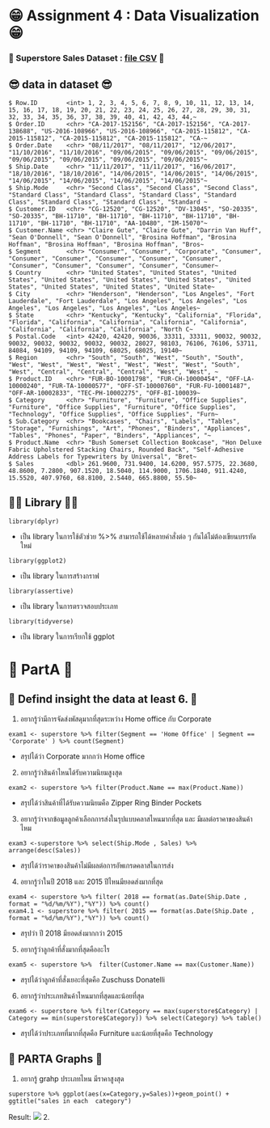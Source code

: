 # 😁 Assignment 4 : Data Visualization 😁

### 👻 Superstore Sales Dataset : [file CSV](https://raw.githubusercontent.com/safesit23/INT214-Statistics/main/datasets/superstore_sales.csv) 👻

## 😎 data in dataset 😎
```
$ Row.ID        <int> 1, 2, 3, 4, 5, 6, 7, 8, 9, 10, 11, 12, 13, 14, 15, 16, 17, 18, 19, 20, 21, 22, 23, 24, 25, 26, 27, 28, 29, 30, 31, 32, 33, 34, 35, 36, 37, 38, 39, 40, 41, 42, 43, 44,~
$ Order.ID      <chr> "CA-2017-152156", "CA-2017-152156", "CA-2017-138688", "US-2016-108966", "US-2016-108966", "CA-2015-115812", "CA-2015-115812", "CA-2015-115812", "CA-2015-115812", "CA-~
$ Order.Date    <chr> "08/11/2017", "08/11/2017", "12/06/2017", "11/10/2016", "11/10/2016", "09/06/2015", "09/06/2015", "09/06/2015", "09/06/2015", "09/06/2015", "09/06/2015", "09/06/2015"~
$ Ship.Date     <chr> "11/11/2017", "11/11/2017", "16/06/2017", "18/10/2016", "18/10/2016", "14/06/2015", "14/06/2015", "14/06/2015", "14/06/2015", "14/06/2015", "14/06/2015", "14/06/2015"~
$ Ship.Mode     <chr> "Second Class", "Second Class", "Second Class", "Standard Class", "Standard Class", "Standard Class", "Standard Class", "Standard Class", "Standard Class", "Standard ~
$ Customer.ID   <chr> "CG-12520", "CG-12520", "DV-13045", "SO-20335", "SO-20335", "BH-11710", "BH-11710", "BH-11710", "BH-11710", "BH-11710", "BH-11710", "BH-11710", "AA-10480", "IM-15070"~
$ Customer.Name <chr> "Claire Gute", "Claire Gute", "Darrin Van Huff", "Sean O'Donnell", "Sean O'Donnell", "Brosina Hoffman", "Brosina Hoffman", "Brosina Hoffman", "Brosina Hoffman", "Bros~
$ Segment       <chr> "Consumer", "Consumer", "Corporate", "Consumer", "Consumer", "Consumer", "Consumer", "Consumer", "Consumer", "Consumer", "Consumer", "Consumer", "Consumer", "Consumer~
$ Country       <chr> "United States", "United States", "United States", "United States", "United States", "United States", "United States", "United States", "United States", "United State~
$ City          <chr> "Henderson", "Henderson", "Los Angeles", "Fort Lauderdale", "Fort Lauderdale", "Los Angeles", "Los Angeles", "Los Angeles", "Los Angeles", "Los Angeles", "Los Angeles~
$ State         <chr> "Kentucky", "Kentucky", "California", "Florida", "Florida", "California", "California", "California", "California", "California", "California", "California", "North C~
$ Postal.Code   <int> 42420, 42420, 90036, 33311, 33311, 90032, 90032, 90032, 90032, 90032, 90032, 90032, 28027, 98103, 76106, 76106, 53711, 84084, 94109, 94109, 94109, 68025, 68025, 19140~
$ Region        <chr> "South", "South", "West", "South", "South", "West", "West", "West", "West", "West", "West", "West", "South", "West", "Central", "Central", "Central", "West", "West", ~
$ Product.ID    <chr> "FUR-BO-10001798", "FUR-CH-10000454", "OFF-LA-10000240", "FUR-TA-10000577", "OFF-ST-10000760", "FUR-FU-10001487", "OFF-AR-10002833", "TEC-PH-10002275", "OFF-BI-100039~
$ Category      <chr> "Furniture", "Furniture", "Office Supplies", "Furniture", "Office Supplies", "Furniture", "Office Supplies", "Technology", "Office Supplies", "Office Supplies", "Furn~
$ Sub.Category  <chr> "Bookcases", "Chairs", "Labels", "Tables", "Storage", "Furnishings", "Art", "Phones", "Binders", "Appliances", "Tables", "Phones", "Paper", "Binders", "Appliances", "~
$ Product.Name  <chr> "Bush Somerset Collection Bookcase", "Hon Deluxe Fabric Upholstered Stacking Chairs, Rounded Back", "Self-Adhesive Address Labels for Typewriters by Universal", "Bret~
$ Sales         <dbl> 261.9600, 731.9400, 14.6200, 957.5775, 22.3680, 48.8600, 7.2800, 907.1520, 18.5040, 114.9000, 1706.1840, 911.4240, 15.5520, 407.9760, 68.8100, 2.5440, 665.8800, 55.50~
```


## 🐻‍❄️ Library 🐻‍❄️ 
```
library(dplyr) 
```
* เป็น library ในการใช้ตัวช่วย %>% สามารถใช้ได้หลายคำสั่งต่อ ๆ กันได้ไม่ต้องเขียนบรรทัดใหม่
```
library(ggplot2)
```
* เป็น library ในการสร้างกราฟ 
```
library(assertive)
```
* เป็น library ในการตรวจสอบประเภท
```
library(tidyverse)
```
* เป็น library ในการเรียกใช้ ggplot
# 🐜 PartA 🐜

## 🐅 Defind  insight the data at least 6. 🐅
1. อยากรู้ว่ามีการจัดส่งพัสดุมากที่สุดระหว่าง Home office กับ  Corporate
```
exam1 <- superstore %>% filter(Segment == 'Home Office' | Segment == 'Corporate' ) %>% count(Segment)
```
* สรุปได้ว่า Corporate มากกว่า Home office 
2. อยากรู้ว่าสินค้าไหนได้รับความนิยมสูงสุด
```
exam2 <- superstore %>% filter(Product.Name == max(Product.Name)) 
```
* สรุปได้ว่าสินค้าที่ได้รับความนิยมคือ Zipper Ring Binder Pockets
3. อยากรู้ว่าจากข้อมูลลูกค้าเลือกการส่งในรุปแบบคลาสไหนมากที่สุด และ มีผลต่อราคาของสินค้าไหม
```
exam3 <-superstore %>% select(Ship.Mode , Sales) %>% arrange(desc(Sales))
```
* สรุปได้ว่าราคาของสินค้าไม่มีผลต่อการอัพเกรดคลาสในการส่ง
4. อยากรู้ว่าในปี 2018 และ 2015 ปีไหนมียอดส่งมากที่สุด
```
exam4 <- superstore %>% filter( 2018 == format(as.Date(Ship.Date , format = "%d/%m/%Y"),"%Y")) %>% count()
exam4.1 <- superstore %>% filter( 2015 == format(as.Date(Ship.Date , format = "%d/%m/%Y"),"%Y")) %>% count()
```
* สรุปว่า ปี 2018 มียอดส่งมากกว่า 2015
5. อยากรู้ว่าลูกค้าที่สั่งมากที่สุดคืออะไร
```
exam5 <- superstore %>%  filter(Customer.Name == max(Customer.Name)) 
```
* สรุปได้ว่าลูกค้าที่สั่งเยอะที่สุดคือ Zuschuss Donatelli
6. อยากรู้ว่าประเภทสินค้าไหนมากที่สุดและน้อยที่สุด
```
exam6 <- superstore %>% filter(Category == max(superstore$Category) | Category == min(superstore$Category)) %>% select(Category) %>% table()
```
* สรุปได้ว่าประเภทที่มากที่สุดคือ Furniture และน้อยที่สุดคือ Technology

## 🙉 PARTA Graphs 🙉

1. อยากรู้ grahp ประเภทไหน มีราคาสูงสุด

```
superstore %>% ggplot(aes(x=Category,y=Sales))+geom_point() + ggtitle("sales in each  category")
```
Result:
<img src = "https://scontent.fbkk17-1.fna.fbcdn.net/v/t1.6435-9/246877385_110119461457573_5666829593946291777_n.jpg?_nc_cat=107&_nc_rgb565=1&ccb=1-5&_nc_sid=730e14&_nc_ohc=I_Iu8mKlH-IAX9yGG-H&_nc_ht=scontent.fbkk17-1.fna&oh=35821189075916d1f7ebbcfc4438136f&oe=61986AE7" hight = 600px>
2.
```

```

